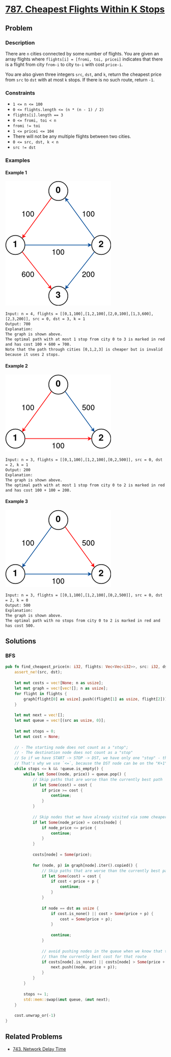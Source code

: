 # [787. Cheapest Flights Within K Stops](https://leetcode.com/problems/cheapest-flights-within-k-stops/)

## Problem

### Description

There are `n` cities connected by some number of flights. You are given an array
flights where `flights[i] = [fromi, toi, pricei]` indicates that there is a
flight from city `from-i` to city `to-i` with cost `price-i`.

You are also given three integers `src`, `dst`, and `k`, return the cheapest
price from `src` to `dst` with at most `k` stops. If there is no such route,
return `-1`.

### Constraints

* `1 <= n <= 100`
* `0 <= flights.length <= (n * (n - 1) / 2)`
* `flights[i].length == 3`
* `0 <= fromi, toi < n`
* `fromi != toi`
* `1 <= pricei <= 104`
* There will not be any multiple flights between two cities.
* `0 <= src, dst, k < n`
* `src != dst`

### Examples

#### Example 1

![image](resources/787/ex1.png)

```text
Input: n = 4, flights = [[0,1,100],[1,2,100],[2,0,100],[1,3,600],[2,3,200]], src = 0, dst = 3, k = 1
Output: 700
Explanation:
The graph is shown above.
The optimal path with at most 1 stop from city 0 to 3 is marked in red and has cost 100 + 600 = 700.
Note that the path through cities [0,1,2,3] is cheaper but is invalid because it uses 2 stops.
```

#### Example 2

![image](resources/787/ex2.png)

```text
Input: n = 3, flights = [[0,1,100],[1,2,100],[0,2,500]], src = 0, dst = 2, k = 1
Output: 200
Explanation:
The graph is shown above.
The optimal path with at most 1 stop from city 0 to 2 is marked in red and has cost 100 + 100 = 200.
```

#### Example 3

![image](resources/787/ex3.png)

```text
Input: n = 3, flights = [[0,1,100],[1,2,100],[0,2,500]], src = 0, dst = 2, k = 0
Output: 500
Explanation:
The graph is shown above.
The optimal path with no stops from city 0 to 2 is marked in red and has cost 500.
```

## Solutions

### BFS

```rust
pub fn find_cheapest_price(n: i32, flights: Vec<Vec<i32>>, src: i32, dst: i32, k: i32) -> i32 {
    assert_ne!(src, dst);

    let mut costs = vec![None; n as usize];
    let mut graph = vec![vec![]; n as usize];
    for flight in flights {
        graph[flight[0] as usize].push((flight[1] as usize, flight[2]));
    }

    let mut next = vec![];
    let mut queue = vec![(src as usize, 0)];

    let mut stops = 0;
    let mut cost = None;

    // - The starting node does not count as a "stop";
    // - The destination node does not count as a "stop"
    // So if we have START -> STOP -> DST, we have only one "stop" - the STOP node.
    // That's why we use `<=`, because the DST node can be on the "K+1" step
    while stops <= k && !queue.is_empty() {
        while let Some((node, price)) = queue.pop() {
            // Skip paths that are worse than the currently best path
            if let Some(cost) = cost {
                if price >= cost {
                    continue;
                }
            }

            // Skip nodes that we have already visited via some cheaper path
            if let Some(node_price) = costs[node] {
                if node_price <= price {
                    continue;
                }
            }

            costs[node] = Some(price);

            for (node, p) in graph[node].iter().copied() {
                // Skip paths that are worse than the currently best path
                if let Some(cost) = cost {
                    if cost < price + p {
                        continue;
                    }
                }

                if node == dst as usize {
                    if cost.is_none() || cost > Some(price + p) {
                        cost = Some(price + p);
                    }

                    continue;
                }

                // avoid pushing nodes in the queue when we know that they have a higher cost
                // than the currently best cost for that route
                if costs[node].is_none() || costs[node] > Some(price + p) {
                    next.push((node, price + p));
                }
            }
        }

        stops += 1;
        std::mem::swap(&mut queue, &mut next);
    }

    cost.unwrap_or(-1)
}
```

## Related Problems

* [743. Network Delay Time](743%20-%20Network%20Delay%20Time.md)
